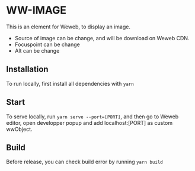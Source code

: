 # WW-IMAGE

This is an element for Weweb, to display an image.

-   Source of image can be change, and will be download on Weweb CDN.
-   Focuspoint can be change
-   Alt can be change

## Installation

To run locally, first install all dependencies with `yarn`

## Start

To serve locally, run `yarn serve --port=[PORT]`, and then go to Weweb editor, open developper popup and add localhost:[PORT] as custom wwObject.

## Build

Before release, you can check build error by running `yarn build`
​
